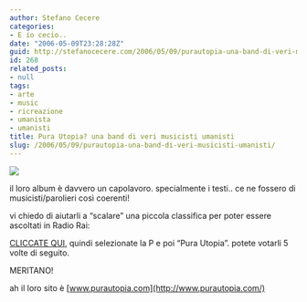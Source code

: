 ```yaml
---
author: Stefano Cecere
categories:
- E io cecio..
date: "2006-05-09T23:28:28Z"
guid: http://stefanocecere.com/2006/05/09/purautopia-una-band-di-veri-musicisti-umanisti/
id: 268
related_posts:
- null
tags:
- arte
- music
- ricreazione
- umanista
- umanisti
title: Pura Utopia? una band di veri musicisti umanisti
slug: /2006/05/09/purautopia-una-band-di-veri-musicisti-umanisti/
---
```


![](/wp-content/pura_utopia.jpg)

il loro album è davvero un capolavoro. specialmente i testi.. ce ne fossero di musicisti/parolieri così coerenti!

vi chiedo di aiutarli a &#8220;scalare&#8221; una piccola classifica per poter essere ascoltati in Radio Rai:

[CLICCATE QUI](http://www.radio.rai.it/radio1/demo/concorso_ultimo_best.cfm), quindi selezionate la P e poi &#8220;Pura Utopia&#8221;. potete votarli 5 volte di seguito.

MERITANO!

ah il loro sito è [www.purautopia.com](http://www.purautopia.com/)